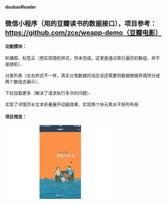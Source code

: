 #### doubanReader
微信小程序（用的豆瓣读书的数据接口），项目参考：https://github.com/zce/weapp-demo（豆瓣电影）
---
#### 功能模块：<br>  
轮播图、标签云（想实现随机样式，但未完成，这里是通过索引遍历的数组，并不是随机）、<br>  
分类列表（左右样式不一样，真实分类数据的话应该还需要将数据根据奇偶项分成两个数组去展示）、<br>  
下拉加载更多（解决了请求执行多次的问题）、<br>  
实现了详情页长文本折叠展开动画效果、实现两个块元素水平排列布局
<br>  
#### 项目预览：<br> 
 ![image](https://github.com/yj4me/-/blob/master/screenshot/show.gif)
